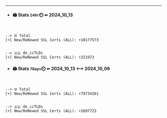 

---
- #### 🖨️ **Stats** `24Hr`⏲️ ➼ 2024_10_13
```console


--> 🌐 Total
[+] New/ReNewed SSL Certs (ALL): +10177573


--> 🇩🇪 de_ccTLDs
[+] New/ReNewed SSL Certs (ALL): +321973

```

- #### 🖨️ **Stats** `7Days`⏲️ ➼ 2024_10_13 <--> 2024_10_06
```console


--> 🌐 Total
[+] New/ReNewed SSL Certs (ALL): +79734261


--> 🇩🇪 de_ccTLDs
[+] New/ReNewed SSL Certs (ALL): +2697723

```

